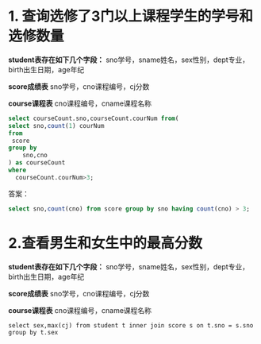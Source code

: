 
# 1. 查询选修了3门以上课程学生的学号和选修数量
**student表存在如下几个字段：**
sno学号，sname姓名，sex性别，dept专业，birth出生日期，age年纪

**score成绩表**
sno学号，cno课程编号，cj分数

**course课程表**
cno课程编号，cname课程名称

``` sql
select courseCount.sno,courseCount.courNum from(
select sno,count(1) courNum
from 
 score
group by 
	sno,cno
) as courseCount
where 
  courseCount.courNum>3;
```
答案：
```sql
select sno,count(cno) from score group by sno having count(cno) > 3;
```

# 2.查看男生和女生中的最高分数
  
**student表存在如下几个字段：**
sno学号，sname姓名，sex性别，dept专业，birth出生日期，age年纪

**score成绩表**
sno学号，cno课程编号，cj分数

**course课程表**
cno课程编号，cname课程名称

``` mysql
select sex,max(cj) from student t inner join score s on t.sno = s.sno group by t.sex
```

